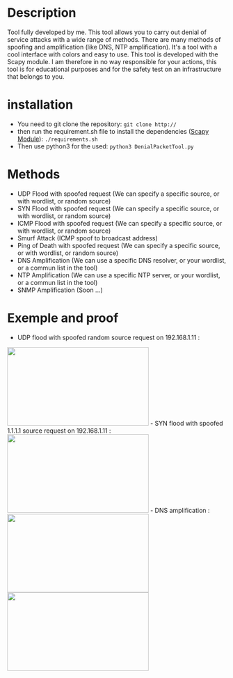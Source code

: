 # Description
Tool fully developed by me. This tool allows you to carry out denial of service attacks with a wide range of methods. There are many methods of spoofing and amplification (like DNS, NTP amplification). It's a tool with a cool interface with colors and easy to use. This tool is developed with the Scapy module. I am therefore in no way responsible for your actions, this tool is for educational purposes and for the safety test on an infrastructure that belongs to you.

# installation
- You need to git clone the repository: `git clone http://`
- then run the requirement.sh file to install the dependencies ([Scapy Module](https://scapy.net/)): `./requirements.sh`
- Then use python3 for the used: `python3 DenialPacketTool.py`

# Methods 
- UDP Flood with spoofed request (We can specify a specific source, or with wordlist, or random source)
- SYN Flood with spoofed request (We can specify a specific source, or with wordlist, or random source)
- ICMP Flood with spoofed request (We can specify a specific source, or with wordlist, or random source)
- Smurf Attack (ICMP spoof to broadcast address) 
- Ping of Death with spoofed request (We can specify a specific source, or with wordlist, or random source)
- DNS Amplification (We can use a specific DNS resolver, or your wordlist, or a commun list in the tool)
- NTP Amplification (We can use a specific NTP server, or your wordlist, or a commun list in the tool)
- SNMP Amplification (Soon ...) 

# Exemple and proof
- UDP flood with spoofed random source request on 192.168.1.11 :
<img src="https://cdn.discordapp.com/attachments/351798326129197057/812747185895506019/unknown.png" alt="" width="325" height="180" />
- SYN flood with spoofed 1.1.1.1 source request on 192.168.1.11 :
<img src="https://cdn.discordapp.com/attachments/351798326129197057/812747148180979742/unknown.png" alt="" width="325" height="180" />
- DNS amplification :
<img src="https://cdn.discordapp.com/attachments/744961641246097508/813415935637585930/unknown.png" alt="" width="325" height="180" />
<img src="https://cdn.discordapp.com/attachments/744961641246097508/813416015878291476/unknown.png" alt="" width="325" height="180" />


